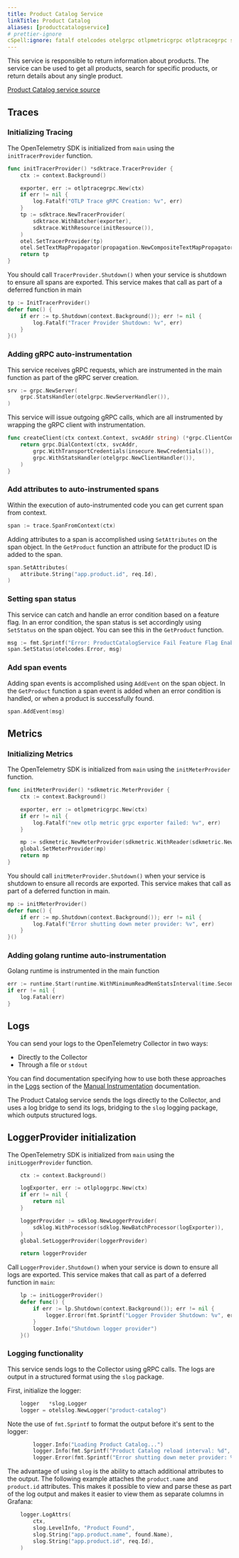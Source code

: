 ```yaml
---
title: Product Catalog Service
linkTitle: Product Catalog
aliases: [productcatalogservice]
# prettier-ignore
cSpell:ignore: fatalf otelcodes otelgrpc otlpmetricgrpc otlptracegrpc sdkmetric sdktrace sprintf
---
```


This service is responsible to return information about products. The service
can be used to get all products, search for specific products, or return details
about any single product.

[Product Catalog service source](https://github.com/open-telemetry/opentelemetry-demo/blob/main/src/product-catalog/)

## Traces

### Initializing Tracing

The OpenTelemetry SDK is initialized from `main` using the `initTracerProvider`
function.

```go
func initTracerProvider() *sdktrace.TracerProvider {
    ctx := context.Background()

    exporter, err := otlptracegrpc.New(ctx)
    if err != nil {
        log.Fatalf("OTLP Trace gRPC Creation: %v", err)
    }
    tp := sdktrace.NewTracerProvider(
        sdktrace.WithBatcher(exporter),
        sdktrace.WithResource(initResource()),
    )
    otel.SetTracerProvider(tp)
    otel.SetTextMapPropagator(propagation.NewCompositeTextMapPropagator(propagation.TraceContext{}, propagation.Baggage{}))
    return tp
}
```

You should call `TracerProvider.Shutdown()` when your service is shutdown to
ensure all spans are exported. This service makes that call as part of a
deferred function in main

```go
tp := InitTracerProvider()
defer func() {
    if err := tp.Shutdown(context.Background()); err != nil {
        log.Fatalf("Tracer Provider Shutdown: %v", err)
    }
}()
```

### Adding gRPC auto-instrumentation

This service receives gRPC requests, which are instrumented in the main function
as part of the gRPC server creation.

```go
srv := grpc.NewServer(
    grpc.StatsHandler(otelgrpc.NewServerHandler()),
)
```

This service will issue outgoing gRPC calls, which are all instrumented by
wrapping the gRPC client with instrumentation.

```go
func createClient(ctx context.Context, svcAddr string) (*grpc.ClientConn, error) {
    return grpc.DialContext(ctx, svcAddr,
        grpc.WithTransportCredentials(insecure.NewCredentials()),
        grpc.WithStatsHandler(otelgrpc.NewClientHandler()),
    )
}
```

### Add attributes to auto-instrumented spans

Within the execution of auto-instrumented code you can get current span from
context.

```go
span := trace.SpanFromContext(ctx)
```

Adding attributes to a span is accomplished using `SetAttributes` on the span
object. In the `GetProduct` function an attribute for the product ID is added to
the span.

```go
span.SetAttributes(
    attribute.String("app.product.id", req.Id),
)
```

### Setting span status

This service can catch and handle an error condition based on a feature flag. In
an error condition, the span status is set accordingly using `SetStatus` on the
span object. You can see this in the `GetProduct` function.

```go
msg := fmt.Sprintf("Error: ProductCatalogService Fail Feature Flag Enabled")
span.SetStatus(otelcodes.Error, msg)
```

### Add span events

Adding span events is accomplished using `AddEvent` on the span object. In the
`GetProduct` function a span event is added when an error condition is handled,
or when a product is successfully found.

```go
span.AddEvent(msg)
```

## Metrics

### Initializing Metrics

The OpenTelemetry SDK is initialized from `main` using the `initMeterProvider`
function.

```go
func initMeterProvider() *sdkmetric.MeterProvider {
    ctx := context.Background()

    exporter, err := otlpmetricgrpc.New(ctx)
    if err != nil {
        log.Fatalf("new otlp metric grpc exporter failed: %v", err)
    }

    mp := sdkmetric.NewMeterProvider(sdkmetric.WithReader(sdkmetric.NewPeriodicReader(exporter)))
    global.SetMeterProvider(mp)
    return mp
}
```

You should call `initMeterProvider.Shutdown()` when your service is shutdown to
ensure all records are exported. This service makes that call as part of a
deferred function in main.

```go
mp := initMeterProvider()
defer func() {
    if err := mp.Shutdown(context.Background()); err != nil {
        log.Fatalf("Error shutting down meter provider: %v", err)
    }
}()
```

### Adding golang runtime auto-instrumentation

Golang runtime is instrumented in the main function

```go
err := runtime.Start(runtime.WithMinimumReadMemStatsInterval(time.Second))
if err != nil {
    log.Fatal(err)
}
```

## Logs

You can send your logs to the OpenTelemetry Collector in two ways:

 - Directly to the Collector
 - Through a file or `stdout`
 
You can find documentation specifying how to use both these 
approaches in the
[Logs](https://opentelemetry.io/docs/languages/go/instrumentation/#logs) section
of the 
[Manual Instrumentation](https://opentelemetry.io/docs/languages/go/instrumentation/)
documentation.

The Product Catalog service sends the logs directly to the Collector, and uses a 
log bridge to send its logs, bridging to the `slog` logging package, which outputs
structured logs.

## LoggerProvider initialization

The OpenTelemetry SDK is initialized from `main` using the `initLoggerProvider`
function.

```go
	ctx := context.Background()

	logExporter, err := otlploggrpc.New(ctx)
	if err != nil {
		return nil
	}

	loggerProvider := sdklog.NewLoggerProvider(
		sdklog.WithProcessor(sdklog.NewBatchProcessor(logExporter)),
	)
	global.SetLoggerProvider(loggerProvider)

	return loggerProvider
```

Call `LoggerProvider.Shutdown()` when your service is down to
ensure all logs are exported. This service makes that call as part of a deferred
function in `main`:

```go
	lp := initLoggerProvider()
	defer func() {
		if err := lp.Shutdown(context.Background()); err != nil {
			logger.Error(fmt.Sprintf("Logger Provider Shutdown: %v", err))
		}
		logger.Info("Shutdown logger provider")
	}()
```

### Logging functionality

This service sends logs to the Collector using gRPC calls. The logs are
output in a structured format using the `slog` package.

First, initialize the logger:

```go
	logger   *slog.Logger
	logger = otelslog.NewLogger("product-catalog")
```

Note the use of `fmt.Sprintf` to format the output before it's sent to the
logger:

```go
        logger.Info("Loading Product Catalog...")
        logger.Info(fmt.Sprintf("Product Catalog reload interval: %d", interval))
        logger.Error(fmt.Sprintf("Error shutting down meter provider: %v", err))
```

The advantage of using `slog` is the ability to attach additional attributes
to the output. The following example attaches the `product.name` and 
`product.id` attributes. This makes it possible to view and parse these
as part of the log output and makes it easier to view them as separate
columns in Grafana:

```go
	logger.LogAttrs(
		ctx,
		slog.LevelInfo, "Product Found",
		slog.String("app.product.name", found.Name),
		slog.String("app.product.id", req.Id),
	)
```
